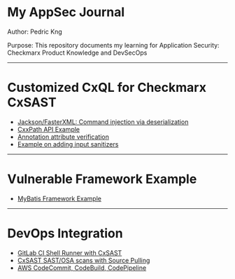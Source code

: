# My AppSec Journal

Author:   Pedric Kng

Purpose:  This repository documents my learning for Application Security: Checkmarx Product Knowledge and DevSecOps

***

# Customized CxQL for Checkmarx CxSAST  
* [Jackson/FasterXML: Command injection via deserialization](jackson/README.md)
* [CxxPath API Example](cxxpath/README.md)
* [Annotation attribute verification](annotation/README.md)
* [Example on adding input sanitizers](sanitizer/README.md)

***
# Vulnerable Framework Example
* [MyBatis Framework Example](mybatis-test)

***
# DevOps Integration
* [GitLab CI Shell Runner with CxSAST](gitlabCIShell/README.md)
* [CxSAST SAST/OSA scans with Source Pulling](SourcePull/README.md)
* [AWS CodeCommit, CodeBuild, CodePipeline](aws/README.md)

